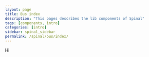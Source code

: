```yaml
---
layout: page
title: Bus index
description: "This pages describes the lib components of Spinal"
tags: [components, intro]
categories: [intro]
sidebar: spinal_sidebar
permalink: /spinal/bus/index/
---
```

Hi
